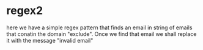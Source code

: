 # regex2

here we have a simple regex pattern that finds an email in string of emails that conatin the domain "exclude". 
Once we find that email we shall replace it with the message "invalid email"
